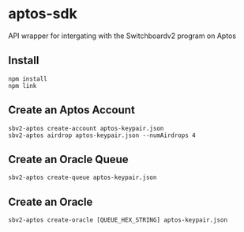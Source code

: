 # aptos-sdk

API wrapper for intergating with the Switchboardv2 program on Aptos

## Install

```
npm install
npm link
```

## Create an Aptos Account

```
sbv2-aptos create-account aptos-keypair.json
sbv2-aptos airdrop aptos-keypair.json --numAirdrops 4
```

## Create an Oracle Queue

```
sbv2-aptos create-queue aptos-keypair.json
```

## Create an Oracle

```
sbv2-aptos create-oracle [QUEUE_HEX_STRING] aptos-keypair.json
```
